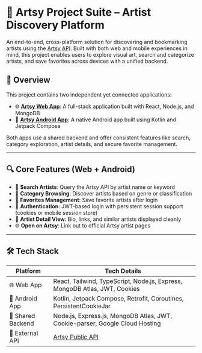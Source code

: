 # 🎨 Artsy Project Suite – Artist Discovery Platform

An end-to-end, cross-platform solution for discovering and bookmarking artists using the [Artsy API](https://developers.artsy.net/). Built with both web and mobile experiences in mind, this project enables users to explore visual art, search and categorize artists, and save favorites across devices with a unified backend.

## 🧩 Overview

This project contains two independent yet connected applications:

- 🌐 **[Artsy Web App](./web-app)**: A full-stack application built with React, Node.js, and MongoDB  
- 📱 **[Artsy Android App](./android-app)**: A native Android app built using Kotlin and Jetpack Compose

Both apps use a shared backend and offer consistent features like search, category exploration, artist details, and secure favorite management.

---

## 🔍 Core Features (Web + Android)

- 🔎 **Search Artists**: Query the Artsy API by artist name or keyword  
- 🧠 **Category Browsing**: Discover artists based on genre or classification  
- 💾 **Favorites Management**: Save favorite artists after login  
- 🔐 **Authentication**: JWT-based login with persistent session support (cookies or mobile session store)  
- 🔗 **Artist Detail View**: Bio, links, and similar artists displayed cleanly  
- 🌐 **Open on Artsy**: Link out to official Artsy artist pages

---

## 🛠 Tech Stack

| Platform       | Tech Details                                                                 |
|----------------|------------------------------------------------------------------------------|
| 🌐 Web App      | React, Tailwind, TypeScript, Node.js, Express, MongoDB Atlas, JWT, Cookies   |
| 📱 Android App  | Kotlin, Jetpack Compose, Retrofit, Coroutines, PersistentCookieJar           |
| 🔗 Shared Backend | Node.js, Express.js, MongoDB Atlas, JWT, Cookie-parser, Google Cloud Hosting |
| 📡 External API | [Artsy Public API](https://developers.artsy.net/)                            |
